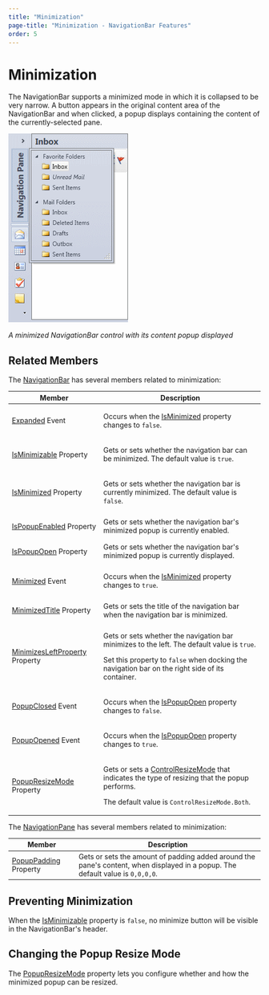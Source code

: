 ```yaml
---
title: "Minimization"
page-title: "Minimization - NavigationBar Features"
order: 5
---
```

# Minimization

The NavigationBar supports a minimized mode in which it is collapsed to be very narrow.  A button appears in the original content area of the NavigationBar and when clicked, a popup displays containing the content of the currently-selected pane.

![Screenshot](../images/navigationbar-minimized-popup.gif)

*A minimized NavigationBar control with its content popup displayed*

## Related Members

The [NavigationBar](xref:ActiproSoftware.Windows.Controls.Navigation.NavigationBar) has several members related to minimization:

<table>
<thead>

<tr>
<th>Member</th>
<th>Description</th>
</tr>


</thead>
<tbody>

<tr>
<td>

[Expanded](xref:ActiproSoftware.Windows.Controls.Navigation.NavigationBar.Expanded) Event

</td>
<td>

Occurs when the [IsMinimized](xref:ActiproSoftware.Windows.Controls.Navigation.NavigationBar.IsMinimized) property changes to `false`.

</td>
</tr>

<tr>
<td>

[IsMinimizable](xref:ActiproSoftware.Windows.Controls.Navigation.NavigationBar.IsMinimizable) Property

</td>
<td>

Gets or sets whether the navigation bar can be minimized.  The default value is `true`.

</td>
</tr>

<tr>
<td>

[IsMinimized](xref:ActiproSoftware.Windows.Controls.Navigation.NavigationBar.IsMinimized) Property

</td>
<td>

Gets or sets whether the navigation bar is currently minimized.  The default value is `false`.

</td>
</tr>

<tr>
<td>

[IsPopupEnabled](xref:ActiproSoftware.Windows.Controls.Navigation.NavigationBar.IsPopupEnabled) Property

</td>
<td>Gets or sets whether the navigation bar's minimized popup is currently enabled.</td>
</tr>

<tr>
<td>

[IsPopupOpen](xref:ActiproSoftware.Windows.Controls.Navigation.NavigationBar.IsPopupOpen) Property

</td>
<td>Gets or sets whether the navigation bar's minimized popup is currently displayed.</td>
</tr>

<tr>
<td>

[Minimized](xref:ActiproSoftware.Windows.Controls.Navigation.NavigationBar.Minimized) Event

</td>
<td>

Occurs when the [IsMinimized](xref:ActiproSoftware.Windows.Controls.Navigation.NavigationBar.IsMinimized) property changes to `true`.

</td>
</tr>

<tr>
<td>

[MinimizedTitle](xref:ActiproSoftware.Windows.Controls.Navigation.NavigationBar.MinimizedTitle) Property

</td>
<td>Gets or sets the title of the navigation bar when the navigation bar is minimized.</td>
</tr>

<tr>
<td>

[MinimizesLeftProperty](xref:ActiproSoftware.Windows.Controls.Navigation.NavigationBar.MinimizesLeftProperty) Property

</td>
<td>

Gets or sets whether the navigation bar minimizes to the left.  The default value is `true`.

Set this property to `false` when docking the navigation bar on the right side of its container.

</td>
</tr>

<tr>
<td>

[PopupClosed](xref:ActiproSoftware.Windows.Controls.Navigation.NavigationBar.PopupClosed) Event

</td>
<td>

Occurs when the [IsPopupOpen](xref:ActiproSoftware.Windows.Controls.Navigation.NavigationBar.IsPopupOpen) property changes to `false`.

</td>
</tr>

<tr>
<td>

[PopupOpened](xref:ActiproSoftware.Windows.Controls.Navigation.NavigationBar.PopupOpened) Event

</td>
<td>

Occurs when the [IsPopupOpen](xref:ActiproSoftware.Windows.Controls.Navigation.NavigationBar.IsPopupOpen) property changes to `true`.

</td>
</tr>

<tr>
<td>

[PopupResizeMode](xref:ActiproSoftware.Windows.Controls.Navigation.NavigationBar.PopupResizeMode) Property

</td>
<td>

Gets or sets a [ControlResizeMode](xref:ActiproSoftware.Windows.Controls.ControlResizeMode) that indicates the type of resizing that the popup performs.

The default value is `ControlResizeMode.Both`.

</td>
</tr>

</tbody>
</table>

The [NavigationPane](xref:ActiproSoftware.Windows.Controls.Navigation.NavigationPane) has several members related to minimization:

| Member | Description |
|-----|-----|
| [PopupPadding](xref:ActiproSoftware.Windows.Controls.Navigation.NavigationPane.PopupPadding) Property | Gets or sets the amount of padding added around the pane's content, when displayed in a popup.  The default value is `0,0,0,0`. |

## Preventing Minimization

When the [IsMinimizable](xref:ActiproSoftware.Windows.Controls.Navigation.NavigationBar.IsMinimizable) property is `false`, no minimize button will be visible in the NavigationBar's header.

## Changing the Popup Resize Mode

The [PopupResizeMode](xref:ActiproSoftware.Windows.Controls.Navigation.NavigationBar.PopupResizeMode) property lets you configure whether and how the minimized popup can be resized.
